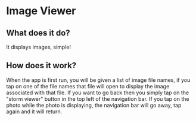 # Image Viewer
 ## What does it do?
 It displays images, simple!
 ## How does it work?
 When the app is first run, you will be given a list of image file names, if you tap on one of the file names
 that file will open to display the image associated with that file.
 If you want to go back then you simply tap on the "storm viewer" button in the top left of the navigation bar.
 If you tap on the photo while the photo is displaying, the navigation bar will go away, tap again and it will return.
